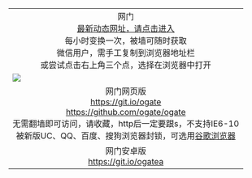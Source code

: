 ﻿<table>
  <tr></tr>
  <!--tr><td colspan=2 align=center><img src="https://cloud.githubusercontent.com/assets/11880933/13434984/f430fae2-e012-11e5-814f-c2df1e82b247.jpg" /></td></tr-->
  <tr><td colspan=2 align=center>网门<br/>
    <a href="https://d1q8bmm1sqpf1i.cloudfront.net">最新动态网址，请点击进入</a><br/>每小时变换一次，被墙可随时获取<br/>微信用户，需手工复制到浏览器地址栏<br>或尝试点击右上角三个点，选择在浏览器中打开
    <!--br>* IE6打开动态网址须在选项中勾选TLS 1.0--></td>
  </tr>
  <tr>
    <td colspan=2><a href="https://d1q8bmm1sqpf1i.cloudfront.net" target="_blank"><img src="https://cloud.githubusercontent.com/assets/11880933/15631437/70d0a74e-259d-11e6-946f-6237b4b657bd.jpg" /></a></td> 
  </tr>
  <tr>
    <td colspan=2 align=center>网门网页版<br/>
      <a href="https://git.io/ogate" target="_blank">https://git.io/ogate</a><br>
      <a href="https://github.com/ogate/ogate/blob/master/README.md" target="_blank">https://github.com/ogate/ogate</a><br/>
      无需翻墙即可访问，请收藏，http后一定要跟s，不支持IE6-10<br/>
      被新版UC、QQ、百度、搜狗浏览器封锁，可选用<a href="https://d1q8bmm1sqpf1i.cloudfront.net/ogUP.aspx?name=2A/Chrome.zip">谷歌浏览器</a>
    </td>
  </tr>
  <tr>
    <td colspan=2 align=center>网门安卓版<br/><a href="https://d1q8bmm1sqpf1i.cloudfront.net/ogUP.aspx?name=2A/oGate.apk">https://git.io/ogatea</a></td>
  </tr>
  <!--tr>
    <td colspan=2 align=center>可能失效的动态网址
    </td>
  </tr-->
</table>
